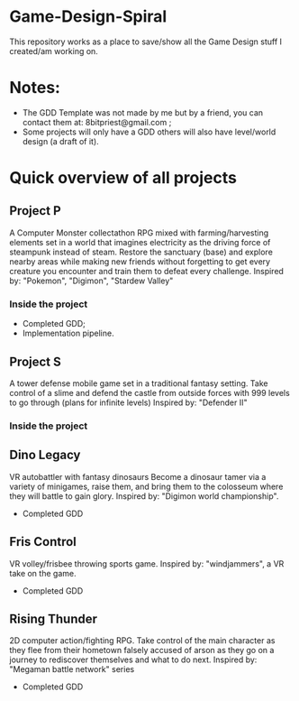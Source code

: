 # Game-Design-Spiral
This repository works as a place to save/show all the Game Design stuff I created/am working on.

<h1>Notes:</h1> 
<ul>
  <li>The GDD Template was not made by me but by a friend, you can contact them at: 8bitpriest@gmail.com ;</li>
  <li>Some projects will only have a GDD others will also have level/world design (a draft of it).</li>
</ul>





<h1>Quick overview of all projects</h1>

<h2>Project P</h2>  
A Computer Monster collectathon RPG mixed with farming/harvesting elements set in a world that imagines electricity as the driving force of steampunk instead of steam. 
Restore the sanctuary (base) and explore nearby areas while making new friends without forgetting to get every creature you encounter and train them to defeat every challenge.
Inspired by: "Pokemon", "Digimon", "Stardew Valley"

<h3>Inside the project</h3>
<ul>
  <li>Completed GDD;</li>
  <li>Implementation pipeline.</li>
</ul>


<h2>Project S</h2>
A tower defense mobile game set in a traditional fantasy setting.
Take control of a slime and defend the castle from outside forces with 999 levels to go through (plans for infinite levels)
Inspired by: "Defender II"

<h3>Inside the project</h3>
<!--<ul>
  <li></li>
  <li></li>
</ul>
-->


<h2>Dino Legacy</h2>
VR autobattler with fantasy dinosaurs
Become a dinosaur tamer via a variety of minigames, raise them, and bring them to the colosseum where they will battle to gain glory.
Inspired by: "Digimon world championship".

<ul>
  <li>Completed GDD</li>
  <!--<li></li>-->
</ul>


<h2>Fris Control</h2>
VR volley/frisbee throwing sports game. 
Inspired by: "windjammers", a VR take on the game.

<ul>
  <li>Completed GDD</li>
  <!--<li></li>-->
</ul>


<h2>Rising Thunder</h2>
2D computer action/fighting RPG.
Take control of the main character as they flee from their hometown falsely accused of arson as they go on a journey to rediscover themselves and what to do next.
Inspired by: "Megaman battle network" series

<ul>
  <li>Completed GDD</li>
  <!--<li></li>-->
</ul>
